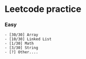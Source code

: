Leetcode practice
===


### Easy

```
- [30/30] Array
- [10/30] Linked List
- [1/30] Math
- [3/30] String
- [?] Other....
```